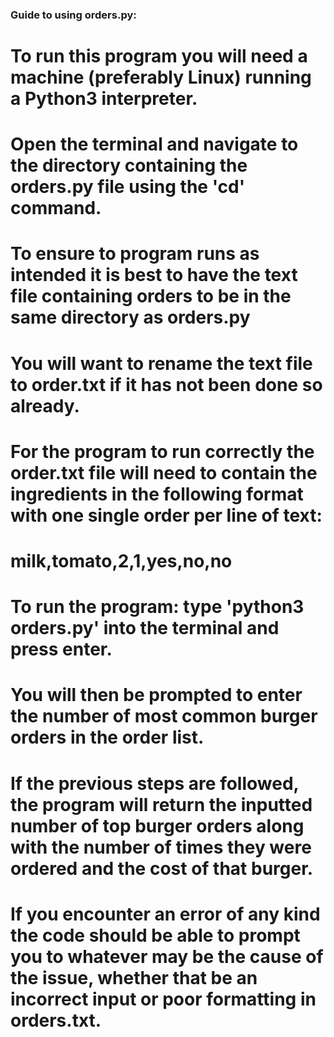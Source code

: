 ### Guide to using orders.py:
# To run this program you will need a machine (preferably Linux) running a Python3 interpreter.
# Open the terminal and navigate to the directory containing the orders.py file using the 'cd' command.
# To ensure to program runs as intended it is best to have the text file containing orders to be in the same directory as orders.py
# You will want to rename the text file to order.txt if it has not been done so already.
# For the program to run correctly the order.txt file will need to contain the ingredients in the following format with one single order per line of text:

#    milk,tomato,2,1,yes,no,no

# To run the program: type 'python3 orders.py' into the terminal and press enter.
# You will then be prompted to enter the number of most common burger orders in the order list.
# If the previous steps are followed, the program will return the inputted number of top burger orders along with the number of times they were ordered and the cost of that burger.
# If you encounter an error of any kind the code should be able to prompt you to whatever may be the cause of the issue, whether that be an incorrect input or poor formatting in orders.txt.